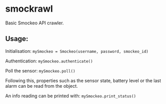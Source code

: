# smockrawl

Basic Smockeo API crawler.

## Usage:

Initialisation:
`mySmockeo = Smockeo(username, password, smockeo_id)`

Authentication:
`mySmockeo.authenticate()`

Poll the sensor:
`mySmockeo.poll()`

Following this, properties such as the sensor state, battery level or the last alarm can be read from the object.

An info reading can be printed with:
`mySmockeo.print_status()`


